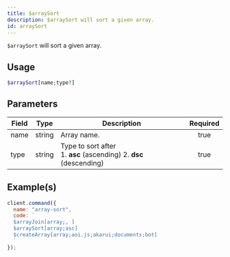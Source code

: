 ```yaml
---
title: $arraySort
description: $arraySort will sort a given array.
id: arraySort
---
```


`$arraySort` will sort a given array.

## Usage

```php
$arraySort[name;type?]
```

## Parameters

| Field | Type   | Description                                                              | Required |
| ----- | ------ | ------------------------------------------------------------------------ | :------: |
| name  | string | Array name.                                                              |   true   |
| type  | string | Type to sort after <br /> 1. **asc** (ascending) 2. **dsc** (descending) |   true   |

## Example(s)

```javascript
client.command({
  name: "array-sort",
  code: `
  $arrayJoin[array;, ]
  $arraySort[array;asc]
  $createArray[array;aoi.js;akarui;documents;bot]
  `
});
```
